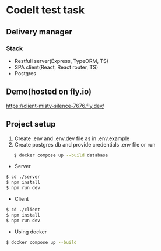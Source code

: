 # CodeIt test task
## Delivery manager

### Stack

- Restfull server(Express, TypeORM, TS)
- SPA client(React, React router, TS)
- Postgres


## Demo(hosted on fly.io)
https://client-misty-silence-7676.fly.dev/

## Project setup

1. Create .env and .env.dev file as in .env.example
2. Create postgres db and provide credentials .env file or run 
```bash
   $ docker compose up --build database
```

- Server
```bash
$ cd ./server
$ npm install
$ npm run dev
```
- Client
```bash
$ cd ./client
$ npm install
$ npm run dev
```

- Using docker

```bash
$ docker compose up --build
```


